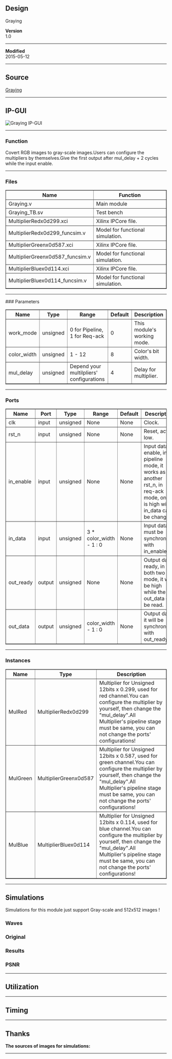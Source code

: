 ## Design
Graying


**Version**  
1.0  

***

**Modified**  
2015-05-12  

***

## Source
[Graying](https://github.com/dtysky/FPGA-Imaging-Library/tree/master/Point/Graying)


***

## IP-GUI
![Graying IP-GUI](http://src.dtysky.moe/image/f-i-l/3/2/7.png)


***

### Function
Covert RGB images to gray-scale images.Users can configure the multipliers by themselves.Give the first output after mul_delay + 2 cycles while the input enable.  

***

### Files

<center>
<table border="1" cellspacing="0">
<tr>
<th>Name</th>
<th>Function</th>
</tr>
<tr>
<td>Graying.v</td>
<td>Main module</td>
</tr>
<tr>
<td>Graying_TB.sv</td>
<td>Test bench</td>
</tr>
<tr>
<td>MultiplierRedx0d299.xci</td>
<td>Xilinx IPCore file.</td>
</tr>
<tr>
<td>MultiplierRedx0d299_funcsim.v</td>
<td>Model for functional simulation.</td>
</tr>
<tr>
<td>MultiplierGreenx0d587.xci</td>
<td>Xilinx IPCore file.</td>
</tr>
<tr>
<td>MultiplierGreenx0d587_funcsim.v</td>
<td>Model for functional simulation.</td>
</tr>
<tr>
<td>MultiplierBluex0d114.xci</td>
<td>Xilinx IPCore file.</td>
</tr>
<tr>
<td>MultiplierBluex0d114_funcsim.v</td>
<td>Model for functional simulation.</td>
</tr>
</table>

***

</center>
### Parameters

<center>
<table border="1" cellspacing="0">
<tr>
<th>Name</th>
<th>Type</th>
<th>Range</th>
<th>Default</th>
<th>Description</th>
</tr>
<tr>
<td>work_mode</td>
<td>unsigned</td>
<td>0 for Pipeline, 1 for Req-ack</td>
<td>0</td>
<td>This module's working mode.</td>
</tr>
<tr>
<td>color_width</td>
<td>unsigned</td>
<td>1 - 12</td>
<td>8</td>
<td>Color's bit width.</td>
</tr>
<tr>
<td>mul_delay</td>
<td>unsigned</td>
<td>Depend your multilpliers' configurations</td>
<td>4</td>
<td>Delay for multiplier.</td>
</tr>
</table>
</center>

***

### Ports

<center>
<table border="1" cellspacing="0">
<tr>
<th>Name</th>
<th>Port</th>
<th>Type</th>
<th>Range</th>
<th>Default</th>
<th>Description</th>
</tr>
<tr>
<td>clk</td>
<td>input</td>
<td>unsigned</td>
<td>None</td>
<td>None</td>
<td>Clock.</td>
</tr>
<tr>
<td>rst_n</td>
<td>input</td>
<td>unsigned</td>
<td>None</td>
<td>None</td>
<td>Reset, active low.</td>
</tr>
<tr>
<td>in_enable</td>
<td>input</td>
<td>unsigned</td>
<td>None</td>
<td>None</td>
<td>Input data enable, in pipeline mode, it works as another rst_n, in req-ack mode, only it is high will in_data can be changes.</td>
</tr>
<tr>
<td>in_data</td>
<td>input</td>
<td>unsigned</td>
<td>3 * color_width - 1 : 0</td>
<td>None</td>
<td>Input data, it must be synchronous with in_enable.</td>
</tr>
<tr>
<td>out_ready</td>
<td>output</td>
<td>unsigned</td>
<td>None</td>
<td>None</td>
<td>Output data ready, in both two mode, it will be high while the out_data can be read.</td>
</tr>
<tr>
<td>out_data</td>
<td>output</td>
<td>unsigned</td>
<td>color_width - 1 : 0</td>
<td>None</td>
<td>Output data, it will be synchronous with out_ready.</td>
</tr>
</table>
</center>

***

### Instances

<center>
<table border="1" cellspacing="0">
<tr>
<th>Name</th>
<th>Type</th>
<th>Description</th>
</tr>
<tr>
<td>MulRed</td>
<td>MultiplierRedx0d299</td>
<td>Multiplier for Unsigned 12bits x 0.299, used for red channel.You can configure the multiplier by yourself, then change the "mul_delay".All Multiplier's pipeline stage must be same, you can not change the ports' configurations!</td>
</tr>
<tr>
<td>MulGreen</td>
<td>MultiplierGreenx0d587</td>
<td>Multiplier for Unsigned 12bits x 0.587, used for green channel.You can configure the multiplier by yourself, then change the "mul_delay".All Multiplier's pipeline stage must be same, you can not change the ports' configurations!</td>
</tr>
<tr>
<td>MulBlue</td>
<td>MultiplierBluex0d114</td>
<td>Multiplier for Unsigned 12bits x 0.114, used for blue channel.You can configure the multiplier by yourself, then change the "mul_delay".All Multiplier's pipeline stage must be same, you can not change the ports' configurations!</td>
</tr>
</table>
</center>

***

## Simulations
Simulations for this module just support Gray-scale and 512x512 images !

### Waves


### Original


### Results


### PSNR





***

## Utilization



***

## Timing



***

## Thanks
**The sources of images for simulations:**  



***

